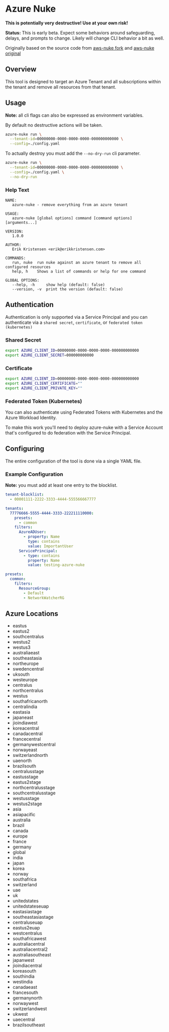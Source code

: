 # Azure Nuke

**This is potentially very destructive! Use at your own risk!**

**Status:** This is early beta. Expect some behaviors around safeguarding, delays, and prompts to change. Likely will change CLI behavior a bit as well.

Originally based on the source code from [aws-nuke fork](https://github.com/ekristen/aws-nuke) and [aws-nuke original](https://github.com/rebuy-de/aws-nuke)

## Overview

This tool is designed to target an Azure Tenant and all subscriptions within the tenant and remove all resources from that tenant.

## Usage

**Note:** all cli flags can also be expressed as environment variables.

By default no destructive actions will be taken.

```bash
azure-nuke run \
  --tenant-id=00000000-0000-0000-0000-000000000000 \
  --config=./config.yaml
```

To actually destroy you must add the `--no-dry-run` cli parameter.

```bash
azure-nuke run \
  --tenant-id=00000000-0000-0000-0000-000000000000 \
  --config=./config.yaml \
  --no-dry-run
```

### Help Text

```man
NAME:
   azure-nuke - remove everything from an azure tenant

USAGE:
   azure-nuke [global options] command [command options] [arguments...]

VERSION:
   1.0.0

AUTHOR:
   Erik Kristensen <erik@erikkristensen.com>

COMMANDS:
   run, nuke  run nuke against an azure tenant to remove all configured resources
   help, h    Shows a list of commands or help for one command

GLOBAL OPTIONS:
   --help, -h     show help (default: false)
   --version, -v  print the version (default: false)
```

## Authentication

Authentication is only supported via a Service Principal and you can authenticate via a `shared secret`, `certificate`, or `federated token (kubernetes)`

### Shared Secret

```bash
export AZURE_CLIENT_ID=00000000-0000-0000-0000-000000000000
export AZURE_CLIENT_SECRET=000000000000
```

### Certificate

```bash
export AZURE_CLIENT_ID=00000000-0000-0000-0000-000000000000
export AZURE_CLIENT_CERTIFICATE=""
export AZURE_CLIENT_PRIVATE_KEY=""
```

### Federated Token (Kubernetes)

You can also authenticate using Federated Tokens with Kubernetes and the Azure Workload Identity.

To make this work you'll need to deploy azure-nuke with a Service Account that's configured to do federation with the Service Principal.

## Configuring

The entire configuration of the tool is done via a single YAML file.

### Example Configuration

**Note:** you must add at least one entry to the blocklist.

```yaml
tenant-blocklist:
  - 00001111-2222-3333-4444-555566667777

tenants:
  77776666-5555-4444-3333-222211110000:
    presets:
      - common
    filters:
      AzureADUser:
        - property: Name
          type: contains
          value: ImportantUser
      ServicePrincipal:
        - type: contains
          property: Name
          value: testing-azure-nuke

presets:
  common:
    filters:
      ResourceGroup:
        - Default
        - NetworkWatcherRG
```

## Azure Locations

- eastus
- eastus2
- southcentralus
- westus2
- westus3
- australiaeast
- southeastasia
- northeurope
- swedencentral
- uksouth
- westeurope
- centralus
- northcentralus
- westus
- southafricanorth
- centralindia
- eastasia
- japaneast
- jioindiawest
- koreacentral
- canadacentral
- francecentral
- germanywestcentral
- norwayeast
- switzerlandnorth
- uaenorth
- brazilsouth
- centralusstage
- eastusstage
- eastus2stage
- northcentralusstage
- southcentralusstage
- westusstage
- westus2stage
- asia
- asiapacific
- australia
- brazil
- canada
- europe
- france
- germany
- global
- india
- japan
- korea
- norway
- southafrica
- switzerland
- uae
- uk
- unitedstates
- unitedstateseuap
- eastasiastage
- southeastasiastage
- centraluseuap
- eastus2euap
- westcentralus
- southafricawest
- australiacentral
- australiacentral2
- australiasoutheast
- japanwest
- jioindiacentral
- koreasouth
- southindia
- westindia
- canadaeast
- francesouth
- germanynorth
- norwaywest
- switzerlandwest
- ukwest
- uaecentral
- brazilsoutheast
